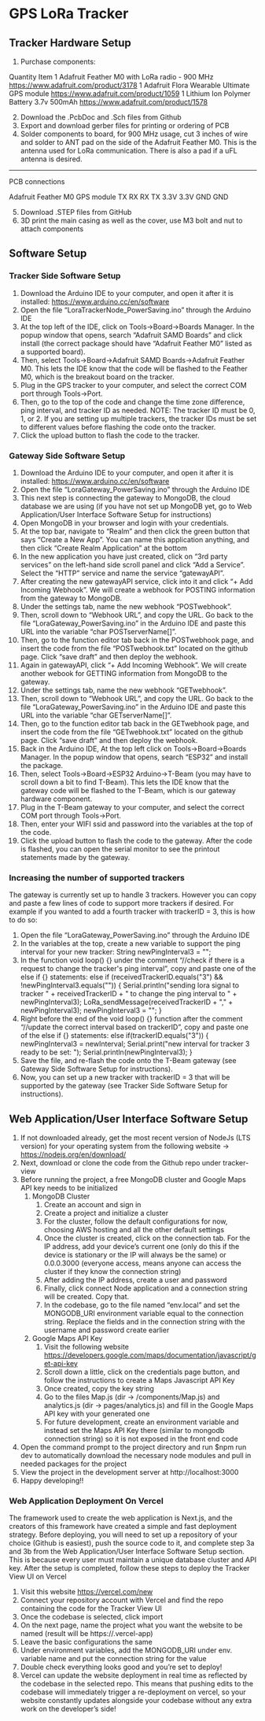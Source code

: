 # GPS LoRa Tracker

## Tracker Hardware Setup
1. Purchase components:

Quantity
	Item
	1
	Adafruit Feather M0 with LoRa radio - 900 MHz
https://www.adafruit.com/product/3178
	1
	Adafruit Flora Wearable Ultimate GPS module
https://www.adafruit.com/product/1059
	1
	Lithium Ion Polymer Battery 3.7v 500mAh
https://www.adafruit.com/product/1578
	

2. Download the .PcbDoc and .Sch files from Github
3. Export and download gerber files for printing or ordering of PCB
4. Solder components to board, for 900 MHz usage, cut 3 inches of wire and solder to ANT pad on the side of the Adafruit Feather M0. This is the antenna used for LoRa communication. There is also a pad if a uFL antenna is desired.
________________


PCB connections

Adafruit Feather M0
	GPS module
	TX
	RX
	RX
	TX
	3.3V 
	3.3V
	GND
	GND
	

   5. Download .STEP files from GitHub
   6. 3D print the main casing as well as the cover, use M3 bolt and nut to attach components


## Software Setup
### Tracker Side Software Setup
   1. Download the Arduino IDE to your computer, and open it after it is installed: https://www.arduino.cc/en/software
   2. Open the file “LoraTrackerNode_PowerSaving.ino” through the Arduino IDE
   3. At the top left of the IDE, click on Tools→Board→Boards Manager. In the popup window that opens, search “Adafruit SAMD Boards” and click install (the correct package should have “Adafruit Feather M0” listed as a supported board). 
   4. Then, select Tools→Board→Adafruit SAMD Boards→Adafruit Feather M0. This lets the IDE know that the code will be flashed to the Feather M0, which is the breakout board on the tracker. 
   5. Plug in the GPS tracker to your computer, and select the correct COM port through Tools→Port.
   6. Then, go to the top of the code and change the time zone difference, ping interval, and tracker ID as needed. NOTE: The tracker ID must be 0, 1, or 2. If you are setting up multiple trackers, the tracker IDs must be set to different values before flashing the code onto the tracker.
   7. Click the upload button to flash the code to the tracker.




### Gateway Side Software Setup
   1. Download the Arduino IDE to your computer, and open it after it is installed: https://www.arduino.cc/en/software
   2. Open the file “LoraGateway_PowerSaving.ino” through the Arduino IDE
   3. This next step is connecting the gateway to MongoDB, the cloud database we are using (if you have not set up MongoDB yet, go to Web Application/User Interface Software Setup for instructions)
   1. Open MongoDB in your browser and login with your credentials.
   2. At the top bar, navigate to “Realm” and then click the green button that says “Create a New App”. You can name this application anything, and then click “Create Realm Application” at the bottom
   3. In the new application you have just created, click on “3rd party services” on the left-hand side scroll panel and click “Add a Service”. Select the  “HTTP” service and name the service “gatewayAPI”. 
   4. After creating the new gatewayAPI service, click into it and click “+ Add Incoming Webhook”. We will create a webhook for POSTING information from the gateway to MongoDB.
   1. Under the settings tab, name the new webhook “POSTwebhook”. 
   2. Then, scroll down to “Webhook URL”, and copy the URL. Go back to the file “LoraGateway_PowerSaving.ino” in the Arduino IDE and paste this URL into the variable “char POSTserverName[]”. 
   3. Then, go to the function editor tab back in the POSTwebhook page, and insert the code from the file “POSTwebhook.txt” located on the github page. Click “save draft” and then deploy the webhook.
   5. Again in gatewayAPI, click “+ Add Incoming Webhook”. We will create another webook for GETTING information from MongoDB to the gateway.
   1. Under the settings tab, name the new webhook “GETwebhook”. 
   2. Then, scroll down to “Webhook URL”, and copy the URL. Go back to the file “LoraGateway_PowerSaving.ino” in the Arduino IDE and paste this URL into the variable “char GETserverName[]”. 
   3. Then, go to the function editor tab back in the GETwebhook page, and insert the code from the file “GETwebhook.txt” located on the github page. Click “save draft” and then deploy the webhook.
   4. Back in the Arduino IDE, At the top left click on Tools→Board→Boards Manager. In the popup window that opens, search “ESP32” and install the package.
   5. Then, select Tools→Board→ESP32 Arduino→T-Beam (you may have to scroll down a bit to find T-Beam). This lets the IDE know that the gateway code will be flashed to the T-Beam, which is our gateway hardware component.
   6. Plug in the T-Beam gateway to your computer, and select the correct COM port through Tools→Port.
   7. Then, enter your WIFI ssid and password into the variables at the top of the code.
   8. Click the upload button to flash the code to the gateway. After the code is flashed, you can open the serial monitor to see the printout statements made by the gateway.


### Increasing the number of supported trackers
The gateway is currently set up to handle 3 trackers. However you can copy and paste a few lines of code to support more trackers if desired. For example if you wanted to add a fourth tracker with trackerID = 3, this is how to do so:
   1. Open the file “LoraGateway_PowerSaving.ino” through the Arduino IDE
   2. In the variables at the top, create a new variable to support the ping interval for your new tracker:
String newPingInterval3 = "";
   3. In the function void loop() {} under the comment “//check if there is a request to change the tracker's ping interval”, copy and paste one of the else if {} statements: 
else if (receivedTrackerID.equals("3") && !newPingInterval3.equals("")) {
      Serial.println("sending lora signal to tracker " + receivedTrackerID + " to change the ping interval to " + newPingInterval3);
      LoRa_sendMessage(receivedTrackerID + "," + newPingInterval3);
      newPingInterval3 = "";
    }
   4. Right before the end of the void loop() {} function after the comment “//update the correct interval based on trackerID”, copy and paste one of the else if {} statements:
else if(trackerID.equals("3")) {
        newPingInterval3 = newInterval;
        Serial.print("new interval for tracker 3 ready to be set: "); Serial.println(newPingInterval3);
      }
   5. Save the file, and re-flash the code onto the T-Beam gateway (see Gateway Side Software Setup for instructions).
   6. Now, you can set up a new tracker with trackerID = 3 that will be supported by the gateway (see Tracker Side Software Setup for instructions).


## Web Application/User Interface Software Setup
1. If not downloaded already, get the most recent version of NodeJs (LTS version) for your operating system from the following website -> https://nodejs.org/en/download/
2. Next, download or clone the code from the Github repo under tracker-view
3. Before running the project, a free MongoDB cluster and Google Maps API key needs to be initialized
   1. MongoDB Cluster
      1. Create an account and sign in
      2. Create a project and initialize a cluster
      3. For the cluster, follow the default configurations for now, choosing AWS hosting and all the other default settings
      4. Once the cluster is created, click on the connection tab. For the IP address, add your device’s current one (only do this if the device is stationary or the IP will always be the same) or 0.0.0.3000 (everyone access, means anyone can access the cluster if they know the connection string)
      5. After adding the IP address, create a user and password
      6. Finally, click connect Node application and a connection string will be created. Copy that.
      7. In the codebase, go to the file named “env.local” and set the MONGODB_URI environment variable equal to the connection string. Replace the fields <user> and <password> in the connection string with the username and password create earlier
   2. Google Maps API Key
      1. Visit the following website https://developers.google.com/maps/documentation/javascript/get-api-key
      2. Scroll down a little, click on the credentials page button, and follow the instructions to create a Maps Javascript API Key
      3. Once created, copy the key string
      4. Go to the files Map.js (dir -> /components/Map.js) and analytics.js (dir -> pages/analytics.js) and fill in the Google Maps API key with your generated one
      5. For future development, create an environment variable and instead set the Maps API Key there (similar to mongodb connection string) so it is not exposed in the front end code
4. Open the command prompt to the project directory and run $npm run dev to automatically download the necessary node modules and pull in needed packages for the project
5. View the project in the development server at http://localhost:3000
6. Happy developing!!


### Web Application Deployment On Vercel
The framework used to create the web application is Next.js, and the creators of this framework have created a simple and fast deployment strategy. Before deploying, you will need to set up a repository of your choice (Github is easiest), push the source code to it, and complete step 3a and 3b from the Web Application/User Interface Software Setup section. This is because every user must maintain a unique database cluster and API key. After the setup is completed, follow these steps to deploy the Tracker View UI on Vercel
1. Visit this website https://vercel.com/new
2. Connect your repository account with Vercel and find the repo containing the code for the Tracker View UI
3. Once the codebase is selected, click import
4. On the next page, name the project what you want the website to be named (result will be https://<your project name>.vercel-app)
5. Leave the basic configurations the same
6. Under environment variables, add the MONGODB_URI under env. variable name and put the connection string for the value
7. Double check everything looks good and you’re set to deploy!
8. Vercel can update the website deployment in real time as reflected by the codebase in the selected repo. This means that pushing edits to the codebase will immediately trigger a re-deployment on vercel, so your website constantly updates alongside your codebase without any extra work on the developer’s side!
